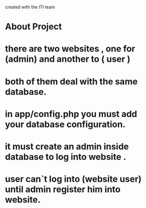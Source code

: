 created with the ITI team






# About Project

# there are two websites , one for (admin)  and another to ( user )
# both of them deal with the same database.
# in app/config.php you must add your database configuration.
# it must create  an admin inside database to log into website .
# user can`t log into (website user) until admin register him into website.

